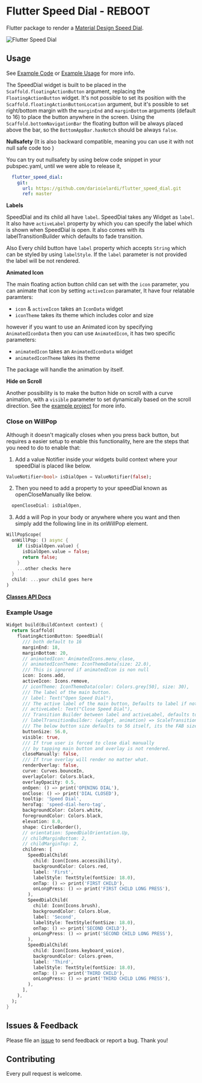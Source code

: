 # Flutter Speed Dial - REBOOT

Flutter package to render a [Material Design Speed Dial](https://material.io/design/components/buttons-floating-action-button.html#types-of-transitions).

![Flutter Speed Dial](https://media.giphy.com/media/ef4BpmetvvH9BdQC9t/giphy.gif)

## Usage

See [Example Code](example/lib/main.dart) or [Example Usage](#Example-Usage) for more info.

The SpeedDial widget is built to be placed in the `Scaffold.floatingActionButton` argument, replacing the `FloatingActionButton` widget.
It's not possible to set its position with the `Scaffold.floatingActionButtonLocation` argument, but it's possible to set right/bottom margin with the `marginEnd` and `marginBottom` arguments (default to 16) to place the button anywhere in the screen.
Using the `Scaffold.bottomNavigationBar` the floating button will be always placed above the bar, so the `BottomAppBar.hasNotch` should be always `false`.

**Nullsafety** (It is also backward compatible,  meaning you can use it with not null safe code too )

You can try out nullsafety by using below code snippet in your pubspec.yaml, until we were able to release it,

```yaml
  flutter_speed_dial:
    git:
      url: https://github.com/darioielardi/flutter_speed_dial.git
      ref: master
```

**Labels**

SpeedDial and its child all have `label`. SpeedDial takes any Widget as `label`. It also have `activeLabel` property by which you can specify the label which is shown when SpeedDial is open. It also comes with its labelTransitionBuilder which defaults to fade transition.

Also Every child button have `label` property which accepts `String` which can be styled by using `labelStyle`. 
If the `label` parameter is not provided the label will be not rendered.

**Animated Icon**

The main floating action button child can set with the `icon` parameter, you can animate that icon by setting `activeIcon` paramater, It have four relatable paramters:

- `icon` & `activeIcon` takes an `IconData` widget
- `iconTheme` takes its theme which includes color and size


 however if you want to use an Animated icon by specifying `AnimatedIconData` then you can use `AnimatedIcon`, it has two specific parameters:

- `animatedIcon` takes an `AnimatedIconData` widget
- `animatedIconTheme` takes its theme

The package will handle the animation by itself.

**Hide on Scroll**

Another possibility is to make the button hide on scroll with a curve animation, with a `visible` parameter to set dynamically based on the scroll direction. See the [example project](example/lib/main.dart) for more info.

### Close on WillPop

Although it doesn't magically closes when you press back button, but requires a easier setup to enable this functionality, here are the steps that you need to do to enable that:

1. Add a value Notifier inside your widgets build context where your speedDial is placed like below.
```dart
ValueNotifier<bool> isDialOpen = ValueNotifier(false);
```
2. Then you need to add a property to your speedDial known as openCloseManually like below.
```dart
  openCloseDial: isDialOpen,
```
3. Add a will Pop in your body or anywhere where you want and then simply add the following line in its onWillPop element.
```dart
WillPopScope(
  onWillPop: () async {
    if (isDialOpen.value) {
      isDialOpen.value = false;
      return false;
    }
    ...other checks here
  }
  child: ...your child goes here
)
```

[**Classes API Docs**](https://pub.dev/documentation/flutter_speed_dial/latest/flutter_speed_dial/flutter_speed_dial-library.html)

### Example Usage

```dart
Widget build(BuildContext context) {
  return Scaffold(
    floatingActionButton: SpeedDial(
      /// both default to 16
      marginEnd: 18,
      marginBottom: 20,
      // animatedIcon: AnimatedIcons.menu_close,
      // animatedIconTheme: IconThemeData(size: 22.0),
      /// This is ignored if animatedIcon is non null
      icon: Icons.add,
      activeIcon: Icons.remove,
      // iconTheme: IconThemeData(color: Colors.grey[50], size: 30),
      /// The label of the main button.
      // label: Text("Open Speed Dial"),
      /// The active label of the main button, Defaults to label if not specified.
      // activeLabel: Text("Close Speed Dial"),
      /// Transition Builder between label and activeLabel, defaults to FadeTransition.
      // labelTransitionBuilder: (widget, animation) => ScaleTransition(scale: animation,child: widget),
      /// The below button size defaults to 56 itself, its the FAB size + It also affects relative padding and other elements
      buttonSize: 56.0,
      visible: true,
      /// If true user is forced to close dial manually 
      /// by tapping main button and overlay is not rendered.
      closeManually: false,
      /// If true overlay will render no matter what.
      renderOverlay: false,
      curve: Curves.bounceIn,
      overlayColor: Colors.black,
      overlayOpacity: 0.5,
      onOpen: () => print('OPENING DIAL'),
      onClose: () => print('DIAL CLOSED'),
      tooltip: 'Speed Dial',
      heroTag: 'speed-dial-hero-tag',
      backgroundColor: Colors.white,
      foregroundColor: Colors.black,
      elevation: 8.0,
      shape: CircleBorder(),
      // orientation: SpeedDialOrientation.Up,
      // childMarginBottom: 2,
      // childMarginTop: 2,
      children: [
        SpeedDialChild(
          child: Icon(Icons.accessibility),
          backgroundColor: Colors.red,
          label: 'First',
          labelStyle: TextStyle(fontSize: 18.0),
          onTap: () => print('FIRST CHILD'),
          onLongPress: () => print('FIRST CHILD LONG PRESS'),
        ),
        SpeedDialChild(
          child: Icon(Icons.brush),
          backgroundColor: Colors.blue,
          label: 'Second',
          labelStyle: TextStyle(fontSize: 18.0),
          onTap: () => print('SECOND CHILD'),
          onLongPress: () => print('SECOND CHILD LONG PRESS'),
        ),
        SpeedDialChild(
          child: Icon(Icons.keyboard_voice),
          backgroundColor: Colors.green,
          label: 'Third',
          labelStyle: TextStyle(fontSize: 18.0),
          onTap: () => print('THIRD CHILD'),
          onLongPress: () => print('THIRD CHILD LONG PRESS'),
        ),
      ],
    ),
  );
}
```

## Issues & Feedback

Please file an [issue](https://github.com/darioielardi/flutter_speed_dial/issues) to send feedback or report a bug. Thank you!

## Contributing

Every pull request is welcome.

